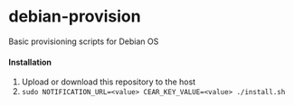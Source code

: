 # debian-provision
Basic provisioning scripts for Debian OS

#### Installation
1. Upload or download this repository to the host
2. `sudo NOTIFICATION_URL=<value> CEAR_KEY_VALUE=<value> ./install.sh`